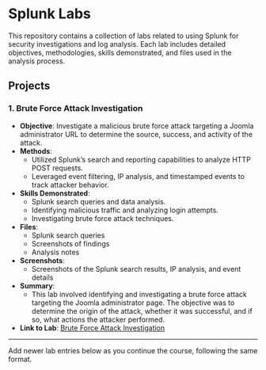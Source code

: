 # Splunk Labs

This repository contains a collection of labs related to using Splunk for security investigations and log analysis. Each lab includes detailed objectives, methodologies, skills demonstrated, and files used in the analysis process.

## Projects

### 1. **Brute Force Attack Investigation**
- **Objective**: Investigate a malicious brute force attack targeting a Joomla administrator URL to determine the source, success, and activity of the attack.
- **Methods**: 
  - Utilized Splunk’s search and reporting capabilities to analyze HTTP POST requests.
  - Leveraged event filtering, IP analysis, and timestamped events to track attacker behavior.
- **Skills Demonstrated**: 
  - Splunk search queries and data analysis.
  - Identifying malicious traffic and analyzing login attempts.
  - Investigating brute force attack techniques.
- **Files**: 
  - Splunk search queries
  - Screenshots of findings
  - Analysis notes
- **Screenshots**: 
  - Screenshots of the Splunk search results, IP analysis, and event details
- **Summary**: 
  - This lab involved identifying and investigating a brute force attack targeting the Joomla administrator page. The objective was to determine the origin of the attack, whether it was successful, and if so, what actions the attacker performed.
- **Link to Lab**: [Brute Force Attack Investigation](#)

---

Add newer lab entries below as you continue the course, following the same format.

